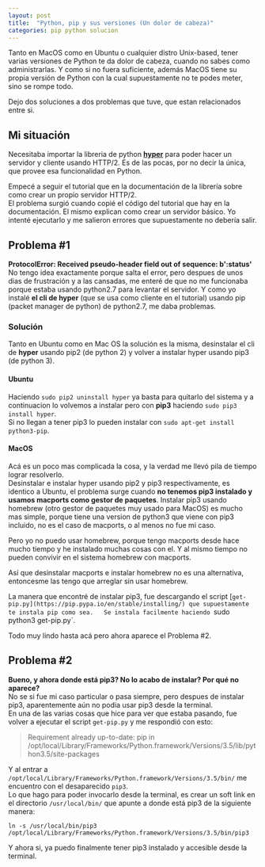 ```yaml
---
layout: post
title:  "Python, pip y sus versiones (Un dolor de cabeza)"
categories: pip python solucion
---
```


Tanto en MacOS como en Ubuntu o cualquier distro Unix-based, tener varias versiones de Python te da dolor de cabeza, cuando no sabes como administrarlas. Y como si no fuera suficiente, además MacOS tiene su propia versión de Python con la cual supuestamente no te podes meter, sino se rompe todo.  

Dejo dos soluciones a dos problemas que tuve, que estan relacionados entre si.

## Mi situación ##
Necesitaba importar la libreria de python [**hyper**](http://python-hyper.org/projects/h2/en/stable/index.html) para poder hacer un servidor y cliente usando HTTP/2. Es de las pocas, por no decir la única, que provee esa funcionalidad en Python.  

Empecé a seguir el tutorial que en la documentación de la librería sobre como crear un propio servidor HTTP/2.  
El problema surgió cuando copié el código del tutorial que hay en la documentación. El mismo explican como crear un servidor básico. Yo intenté ejecutarlo y me salieron errores que supuestamente no debería salir.  

## Problema \#1 ##
**ProtocolError: Received pseudo-header field out of sequence: b':status'**  
No tengo idea exactamente porque salta el error, pero despues de unos dias de frustración y a las cansadas, me enteré de que no me funcionaba porque estaba usando python2.7 para levantar el servidor. Y como yo instalé **el cli de hyper** (que se usa como cliente en el tutorial) usando pip (packet manager de python) de python2.7, me daba problemas.

### Solución ###

Tanto en Ubuntu como en Mac OS la solución es la misma, desinstalar el cli de **hyper** usando pip2 (de python 2) y volver a instalar hyper usando pip3 (de python 3).

#### Ubuntu ####
Haciendo `sudo pip2 uninstall hyper` ya basta para quitarlo del sistema y a continuacion lo volvemos a instalar pero con **pip3** haciendo `sudo pip3 install hyper`.  
Si no llegan a tener pip3 lo pueden instalar con `sudo apt-get install python3-pip`.


#### MacOS ####
Acá es un poco mas complicada la cosa, y la verdad me llevó pila de tiempo lograr resolverlo.  
Desinstalar e instalar hyper usando pip2 y pip3 respectivamente, es identico a Ubuntu, el problema surge cuando **no tenemos pip3 instalado y usamos macports como gestor de paquetes**. Instalar pip3 usando homebrew (otro gestor de paquetes muy usado para MacOS) es mucho mas simple, porque tiene una version de python3 que viene con pip3 incluido, no es el caso de macports, o al menos no fue mi caso.  

Pero yo no puedo usar homebrew, porque tengo macports desde hace mucho tiempo y he instalado muchas cosas con el. Y al mismo tiempo no pueden convivir en el sistema homebrew con macports.   

Así que  desinstalar macports e instalar homebrew no es una alternativa, entoncesme las tengo que arreglar sin usar homebrew.

La manera que encontré de instalar pip3, fue descargando el script [`get-pip.py](https://pip.pypa.io/en/stable/installing/) que supuestamente te instala pip como sea.  
Se instala facilmente haciendo `sudo python3 get-pip.py`.  

Todo muy lindo hasta acá pero ahora aparece el Problema \#2.

## Problema \#2 ##
**Bueno, y ahora donde está pip3? No lo acabo de instalar? Por qué no aparece?**   
No se si fue mi caso particular o pasa siempre, pero despues de instalar pip3, aparentemente aún no podia usar pip3 desde la terminal.  
En una de las varias cosas que hice para ver que estaba pasando, fue volver a ejecutar el script `get-pip.py` y me respondió con esto:

>Requirement already up-to-date: pip in /opt/local/Library/Frameworks/Python.framework/Versions/3.5/lib/python3.5/site-packages

Y al entrar a `/opt/local/Library/Frameworks/Python.framework/Versions/3.5/bin/` me encuentro con el desaparecido `pip3`.  
Lo que hago para poder invocarlo desde la terminal, es crear un soft link en el directorio `/usr/local/bin/` que apunte a donde está pip3 de la siguiente manera:
    
    ln -s /usr/local/bin/pip3 /opt/local/Library/Frameworks/Python.framework/Versions/3.5/bin/pip3

Y ahora si, ya puedo finalmente tener pip3 instalado y accesible desde la terminal.